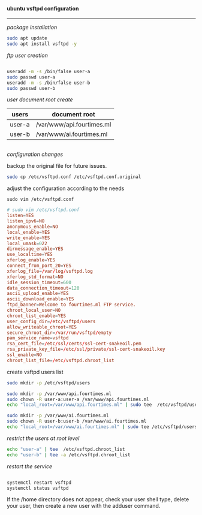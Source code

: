 #### ubuntu vsftpd configuration
---

_package installation_

```bash
sudo apt update
sudo apt install vsftpd -y
```
_ftp user creation_

```bash

useradd -m -s /bin/false user-a
sudo passwd user-a
useradd -m -s /bin/false user-b
sudo passwd user-b
```

_user document root create_

|users| document root|
|---|---|
|user-a|/var/www/api.fourtimes.ml|
|user-b|/var/www/ai.fourtimes.ml|

```bash

```
_configuration changes_

backup the original file  for future issues.

```bash
sudo cp /etc/vsftpd.conf /etc/vsftpd.conf.original
```

adjust the configuration according to the needs

`sudo vim /etc/vsftpd.conf`

```conf
# sudo vim /etc/vsftpd.conf
listen=YES
listen_ipv6=NO
anonymous_enable=NO
local_enable=YES
write_enable=YES
local_umask=022
dirmessage_enable=YES
use_localtime=YES
xferlog_enable=YES
connect_from_port_20=YES
xferlog_file=/var/log/vsftpd.log
xferlog_std_format=NO
idle_session_timeout=600
data_connection_timeout=120
ascii_upload_enable=YES
ascii_download_enable=YES
ftpd_banner=Welcome to fourtimes.ml FTP service.
chroot_local_user=NO
chroot_list_enable=YES
user_config_dir=/etc/vsftpd/users
allow_writeable_chroot=YES
secure_chroot_dir=/var/run/vsftpd/empty
pam_service_name=vsftpd
rsa_cert_file=/etc/ssl/certs/ssl-cert-snakeoil.pem
rsa_private_key_file=/etc/ssl/private/ssl-cert-snakeoil.key
ssl_enable=NO
chroot_list_file=/etc/vsftpd.chroot_list

```


create vsftpd users list

```bash
sudo mkdir -p /etc/vsftpd/users

sudo mkdir -p /var/www/api.fourtimes.ml
sudo chown -R user-a:user-a /var/www/api.fourtimes.ml
echo "local_root=/var/www/api.fourtimes.ml" | sudo tee  /etc/vsftpd/users/user-a

sudo mkdir -p /var/www/ai.fourtimes.ml
sudo chown -R user-b:user-b /var/www/ai.fourtimes.ml
echo "local_root=/var/www/ai.fourtimes.ml" | sudo tee /etc/vsftpd/users/user-b
```

_restrict the users at root level_

```bash
echo "user-a" | tee  /etc/vsftpd.chroot_list
echo "user-b" | tee -a /etc/vsftpd.chroot_list
```


_restart the service_

```bash

systemctl restart vsftpd
systemctl status vsftpd

```
 If the /home directory does not appear, check your user shell type, delete your user, then create a new user with the adduser command.

